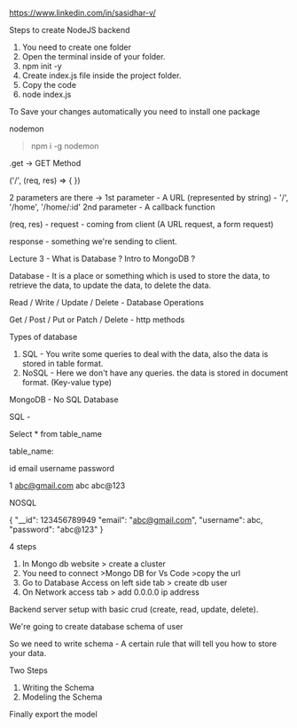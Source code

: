 
https://www.linkedin.com/in/sasidhar-v/

Steps to create NodeJS backend

1. You need to create one folder
2. Open the terminal inside of your folder.
3. npm init -y
4. Create index.js file inside the project folder.
5. Copy the code
6. node index.js

To Save your changes automatically you need to install one package

nodemon

> npm i -g nodemon

.get -> GET Method

('/', (req, res) => {
})

2 parameters are there -> 1st parameter - A URL (represented by string) - '/', '/home', '/home/:id'
2nd parameter - A callback function

(req, res) - request - coming from client (A URL request, a form request)

response - something we're sending to client.


Lecture 3 - What is Database ? Intro to MongoDB ?

Database - It is a place or something which is used to store the data, to retrieve the data, to update the data, to delete the data.

Read / Write / Update / Delete - Database Operations

Get / Post / Put or Patch / Delete - http methods

Types of database 

1. SQL - You write some queries to deal with the data, also the data is stored in table format.
2. NoSQL - Here we don't have any queries. the data is stored in document format. (Key-value type)

MongoDB - No SQL Database

SQL - 

Select * from table_name

table_name:

id        email           username   password

1     abc@gmail.com         abc       abc@123


NOSQL

{
    "__id": 123456789949
    "email": "abc@gmail.com",
    "username": abc,
    "password": "abc@123"
}


4 steps 

1. In Mongo db website > create a cluster
2. You need to connect >Mongo DB for Vs Code >copy the url
3. Go to Database Access on left side tab > create db user
4. On Network access tab > add 0.0.0.0 ip address


Backend server setup with basic crud (create, read, update, delete).

We're going to create database schema of user

So we need to write schema - A certain rule that will tell you how to store your data.

Two Steps

1. Writing the Schema
2. Modeling the Schema

Finally export the model